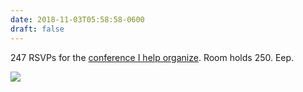```yaml
---
date: 2018-11-03T05:58:58-0600
draft: false
---
```




247 RSVPs for the [conference I help organize](http://tech-people.umn.edu/events/tech-people-november-19-2018). Room holds 250\. Eep.

![](/images/2018/545e193e4b.jpg)




